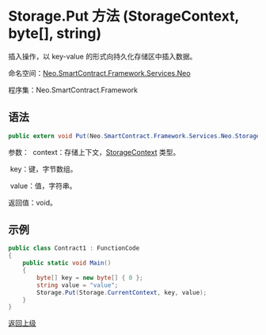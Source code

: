 # Storage.Put 方法 (StorageContext, byte[], string)

插入操作，以 key-value 的形式向持久化存储区中插入数据。

命名空间：[Neo.SmartContract.Framework.Services.Neo](../../Neo.md)

程序集：Neo.SmartContract.Framework

## 语法

```c#
public extern void Put(Neo.SmartContract.Framework.Services.Neo.StorageContext context, byte[] key, string value)
```

参数：
​	context：存储上下文，[StorageContext](../StorageContex.md) 类型。

​	key：键，字节数组。

​	value：值，字符串。

返回值：void。

## 示例

```c#
public class Contract1 : FunctionCode
{
    public static void Main()
    {
        byte[] key = new byte[] { 0 };
        string value = "value";
        Storage.Put(Storage.CurrentContext, key, value);
    }
}
```



[返回上级](../Storage.md)